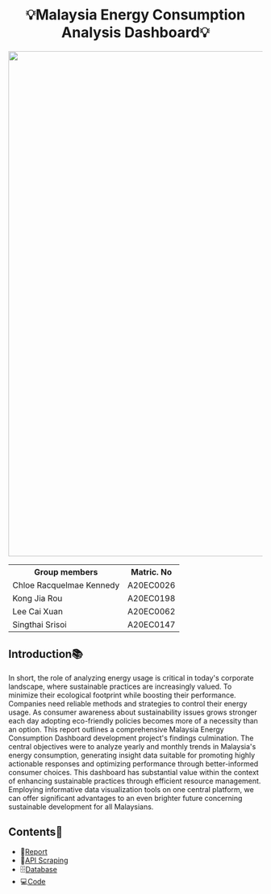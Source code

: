 <h1 align ="center"><strong>💡Malaysia Energy Consumption Analysis Dashboard💡</strong></h1>

<img src="https://www.ie.edu/insights/wp-content/uploads/2022/01/Mateo-Cities-Feature.gif" align="center" width="1000">

<div align="center">
<table>
  <tr>
   <th>Group members</th>
   <th>Matric. No</th>
  </tr>
  <tr>
   <td>Chloe Racquelmae Kennedy</td>
   <td>A20EC0026</td>
  </tr>
  <tr>
   <td>Kong Jia Rou</td>
   <td>A20EC0198</td>
  </tr>
  <tr>
   <td>Lee Cai Xuan</td>
   <td>A20EC0062</td>
  </tr>
  <tr>
   <td>Singthai Srisoi</td>
   <td>A20EC0147</td>
  </tr>
</table>
</div>

## Introduction📚
In short, the role of analyzing energy usage is critical in today's corporate landscape, where sustainable practices are increasingly valued. To minimize their ecological footprint while boosting their performance. Companies need reliable methods and strategies to control their energy usage. As consumer awareness about sustainability issues grows stronger each day adopting eco-friendly policies becomes more of a necessity than an option. This report outlines a comprehensive Malaysia Energy Consumption Dashboard development project's findings culmination. The central objectives were to analyze yearly and monthly trends in Malaysia's energy consumption, generating insight data suitable for promoting highly actionable responses and optimizing performance through better-informed consumer choices. This dashboard has substantial value within the context of enhancing sustainable practices through efficient resource management. Employing informative data visualization tools on one central platform, we can offer significant advantages to an even brighter future concerning sustainable development for all Malaysians.

## Contents📝
- 📑[Report](https://github.com/drshahizan/special-topic-data-engineering/tree/main/project/submission/StaticIP/Report.md)
- 📂[API Scraping](https://github.com/drshahizan/special-topic-data-engineering/tree/main/project/submission/StaticIP/API)
- 🗄️[Database](https://github.com/drshahizan/special-topic-data-engineering/tree/main/project/submission/StaticIP/dashboard.sql)
- 💻[Code](https://github.com/drshahizan/special-topic-data-engineering/tree/main/project/submission/StaticIP/StaticIP_dashboard)
